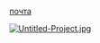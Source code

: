 
<a href=kibervantuzz@gmail.com>почта</a>



[![Untitled-Project.jpg](https://i.postimg.cc/yxqrX6QR/Untitled-Project.jpg)](https://postimg.cc/XG88nW0N)









 
 
 
 


